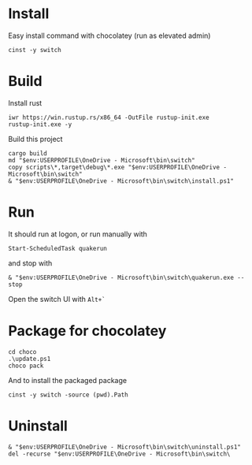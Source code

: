 # Install

Easy install command with chocolatey (run as elevated admin)
```
cinst -y switch
```

# Build
Install rust
```
iwr https://win.rustup.rs/x86_64 -OutFile rustup‑init.exe
rustup‑init.exe -y
```
Build this project
```
cargo build
md "$env:USERPROFILE\OneDrive - Microsoft\bin\switch"
copy scripts\*,target\debug\*.exe "$env:USERPROFILE\OneDrive - Microsoft\bin\switch"
& "$env:USERPROFILE\OneDrive - Microsoft\bin\switch\install.ps1"
```

# Run
It should run at logon, or run manually with

```
Start-ScheduledTask quakerun
```

and stop with 
```
& "$env:USERPROFILE\OneDrive - Microsoft\bin\switch\quakerun.exe --stop
```

Open the switch UI with ``Alt+` ``

# Package for chocolatey

```
cd choco
.\update.ps1
choco pack
```

And to install the packaged package

```
cinst -y switch -source (pwd).Path
```

# Uninstall

```
& "$env:USERPROFILE\OneDrive - Microsoft\bin\switch\uninstall.ps1"
del -recurse "$env:USERPROFILE\OneDrive - Microsoft\bin\switch\
```
